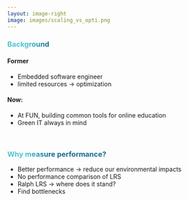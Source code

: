 ```yaml
---
layout: image-right
image: images/scaling_vs_opti.png
---
```


<style>
h3 {
  background-color: #2B90B6;
  background-image: linear-gradient(45deg, #4EC5D4 10%, #146b8c 20%);
  background-size: 100%;
  -webkit-background-clip: text;
  -moz-background-clip: text;
  -webkit-text-fill-color: transparent;
  -moz-text-fill-color: transparent;
}
</style>

### Background
#### Former 
- Embedded software engineer
- limited resources &rarr; optimization

#### Now:
- At FUN, building common tools for online education
- Green IT always in mind

<br>

### Why measure performance?
- Better performance &rarr; reduce our environmental impacts
- No performance comparison of LRS
- Ralph LRS &rarr; where does it stand?
- Find bottlenecks
